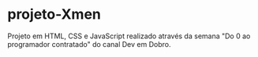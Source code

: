 # projeto-Xmen
 Projeto em HTML, CSS e JavaScript realizado através da semana "Do 0 ao programador contratado" do canal Dev em Dobro.
